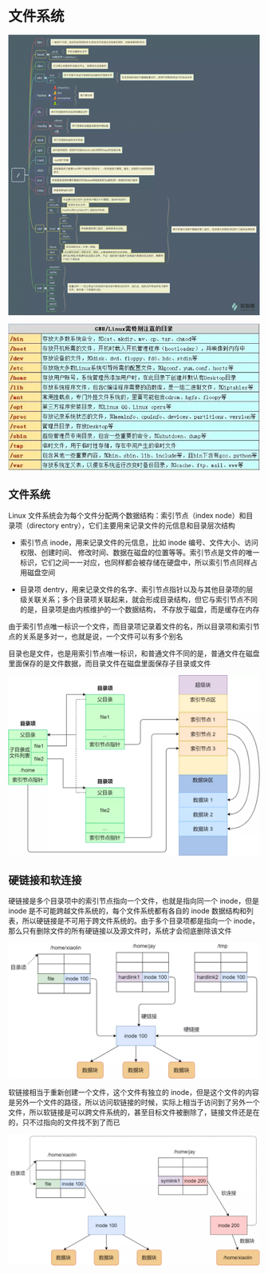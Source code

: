# 文件系统

![](../Picture/OperatingSystem/filesystem/01.png)

![](../Picture/OperatingSystem/filesystem/02.png)

## 文件系统

Linux 文件系统会为每个文件分配两个数据结构：索引节点（index node）和目录项（directory entry），它们主要用来记录文件的元信息和目录层次结构

- 索引节点 inode，用来记录文件的元信息，比如 inode 编号、文件大小、访问权限、创建时间、
修改时间、数据在磁盘的位置等等。索引节点是文件的唯一标识，它们之间一一对应，也同样都会被存储在硬盘中，所以索引节点同样占用磁盘空间

- 目录项 dentry，用来记录文件的名字、索引节点指针以及与其他目录项的层级关联关系；多个目录项关联起来，就会形成目录结构，但它与索引节点不同的是，目录项是由内核维护的一个数据结构，
不存放于磁盘，而是缓存在内存

由于索引节点唯一标识一个文件，而目录项记录着文件的名，所以目录项和索引节点的关系是多对一，也就是说，一个文件可以有多个别名

目录也是文件，也是用索引节点唯一标识，和普通文件不同的是，普通文件在磁盘里面保存的是文件数据，而目录文件在磁盘里面保存子目录或文件

![](../Picture/OperatingSystem/filesystem/03.png)

## 硬链接和软连接

硬链接是多个目录项中的索引节点指向一个文件，也就是指向同一个 inode，但是 inode 是不可能跨越文件系统的，每个文件系统都有各自的 inode 数据结构和列表，所以硬链接是不可用于跨文件系统的。由于多个目录项都是指向一个 inode，那么只有删除文件的所有硬链接以及源文件时，系统才会彻底删除该文件

![](../Picture/OperatingSystem/filesystem/04.png)

软链接相当于重新创建一个文件，这个文件有独立的 inode，但是这个文件的内容是另外一个文件的路径，所以访问软链接的时候，实际上相当于访问到了另外一个文件，所以软链接是可以跨文件系统的，甚至目标文件被删除了，链接文件还是在的，只不过指向的文件找不到了而已

![](../Picture/OperatingSystem/filesystem/05.png)